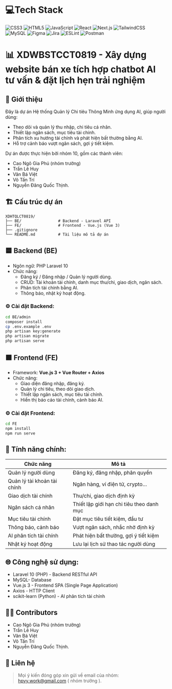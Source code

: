 # 💻Tech Stack

![CSS3](https://img.shields.io/badge/css3-%231572B6.svg?style=for-the-badge&logo=css3&logoColor=white) ![HTML5](https://img.shields.io/badge/html5-%23E34F26.svg?style=for-the-badge&logo=html5&logoColor=white) ![JavaScript](https://img.shields.io/badge/javascript-%23323330.svg?style=for-the-badge&logo=javascript&logoColor=%23F7DF1E) ![React](https://img.shields.io/badge/react-%2320232a.svg?style=for-the-badge&logo=react&logoColor=%2361DAFB) ![Next.js](https://img.shields.io/badge/next.js-%23000000.svg?style=for-the-badge&logo=next.js&logoColor=white) ![TailwindCSS](https://img.shields.io/badge/tailwindcss-%2338B2AC.svg?style=for-the-badge&logo=tailwind-css&logoColor=white) ![MySQL](https://img.shields.io/badge/mysql-%2300f.svg?style=for-the-badge&logo=mysql&logoColor=white) ![Figma](https://img.shields.io/badge/figma-%23F24E1E.svg?style=for-the-badge&logo=figma&logoColor=white) ![Jira](https://img.shields.io/badge/jira-%230A0FFF.svg?style=for-the-badge&logo=jira&logoColor=white) ![ESLint](https://img.shields.io/badge/ESLint-4B3263?style=for-the-badge&logo=eslint&logoColor=white) ![Postman](https://img.shields.io/badge/Postman-FF6C37?style=for-the-badge&logo=postman&logoColor=white)
# 📊 XDWBSTCCT0819 - Xây dựng website bán xe tích hợp chatbot AI tư vấn & đặt lịch hẹn trải nghiệm 

## 🚀 Giới thiệu
Đây là dự án Hệ thống Quản lý Chi tiêu Thông Minh ứng dụng AI, giúp người dùng:
- Theo dõi và quản lý thu nhập, chi tiêu cá nhân.
- Thiết lập ngân sách, mục tiêu tài chính.
- Phân tích xu hướng tài chính và phát hiện bất thường bằng AI.
- Hỗ trợ cảnh báo vượt ngân sách, gợi ý tiết kiệm.

Dự án được thực hiện bởi nhóm 10, gồm các thành viên:
- Cao Ngô Gia Phú (nhóm trưởng)
- Trần Lê Huy 
- Văn Bá Việt
- Võ Tấn Trí
- Nguyễn Đăng Quốc Thịnh.

## 🏗️ Cấu trúc dự án
```
XDHTQLCT0819/
├── BE/                # Backend - Laravel API
├── FE/                # Frontend - Vue.js (Vue 3)
├── .gitignore
└── README.md          # Tài liệu mô tả dự án
```

## 🟦 Backend (BE)
- Ngôn ngữ: PHP Laravel 10
- Chức năng:
  - Đăng ký / Đăng nhập / Quản lý người dùng.
  - CRUD: Tài khoản tài chính, danh mục thu/chi, giao dịch, ngân sách.
  - Phân tích tài chính bằng AI.
  - Thông báo, nhật ký hoạt động.

### ⚙️ Cài đặt Backend:
```bash
cd BE/admin
composer install
cp .env.example .env
php artisan key:generate
php artisan migrate
php artisan serve
```

## 🟩 Frontend (FE)
- Framework: **Vue.js 3 + Vue Router + Axios**
- Chức năng:
  - Giao diện đăng nhập, đăng ký.
  - Quản lý chi tiêu, theo dõi giao dịch.
  - Thiết lập ngân sách, mục tiêu tài chính.
  - Hiển thị báo cáo tài chính, cảnh báo AI.

### ⚙️ Cài đặt Frontend:
```bash
cd FE
npm install
npm run serve
```

## 🔐 Tính năng chính:
| Chức năng                     | Mô tả                                  |
|---------------------------------|----------------------------------------|
| Quản lý người dùng             | Đăng ký, đăng nhập, phân quyền         |
| Quản lý tài khoản tài chính    | Ngân hàng, ví điện tử, crypto…         |
| Giao dịch tài chính            | Thu/chi, giao dịch định kỳ             |
| Ngân sách cá nhân              | Thiết lập giới hạn chi tiêu theo danh mục |
| Mục tiêu tài chính             | Đặt mục tiêu tiết kiệm, đầu tư         |
| Thông báo, cảnh báo            | Vượt ngân sách, nhắc nhở định kỳ       |
| AI phân tích tài chính         | Phát hiện bất thường, gợi ý tiết kiệm  |
| Nhật ký hoạt động              | Lưu lại lịch sử thao tác người dùng    |

## 🌐 Công nghệ sử dụng:
- Laravel 10 (PHP) - Backend RESTful API
- MySQL- Database
- Vue.js 3 - Frontend SPA (Single Page Application)
- Axios - HTTP Client
- scikit-learn (Python) - AI phân tích tài chính

## 👨‍💻 Contributors
- Cao Ngô Gia Phú (nhóm trưởng)
- Trần Lê Huy 
- Văn Bá Việt
- Võ Tấn Trí
- Nguyễn Đăng Quốc Thịnh.

## 📩 Liên hệ
> Mọi ý kiến đóng góp xin gửi về email của nhóm: hpvy.work@gmail.com ( nhóm trưởng ).
